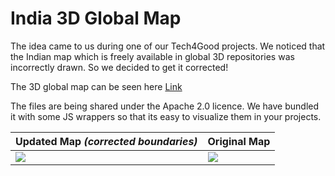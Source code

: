 # India 3D Global Map


The idea came to us during one of our Tech4Good projects. We noticed that the Indian map which is freely available in global 3D repositories was incorrectly drawn. So we decided to get it corrected! 

The 3D global map can be seen here [Link](https://www.thinkevolveconsulting.com/3d-corrected-map-of-india-and-the-globe/)

The files are being shared under the Apache 2.0 licence. We have bundled it with some JS wrappers so that its easy to visualize them in your projects.


| Updated Map _(corrected boundaries)_ | Original Map |
| ---- | ---- |
| ![](https://github.com/Think-Evolve-Consulting/India-3D-Global-Map/blob/b20ceb1263fc06bcd9053c5b4013ac7901097db1/Updated%20Shot_Corrected%20Boundaries.png) | ![](https://github.com/Think-Evolve-Consulting/India-3D-Global-Map/blob/fb8453bdfdb7c92442a96fb08c94da52646be16f/Original%20Shot_Incorrect%20Boundaries.png)

